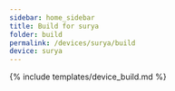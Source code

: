 ```yaml
---
sidebar: home_sidebar
title: Build for surya
folder: build
permalink: /devices/surya/build
device: surya
---
```

{% include templates/device_build.md %}
